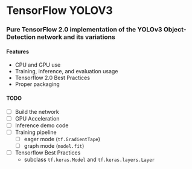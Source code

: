 # TensorFlow YOLOV3

### Pure TensorFlow 2.0 implementation of the YOLOv3 Object-Detection network and its variations
#### Features
- CPU and GPU use
- Training, inference, and evaluation usage
- Tensorflow 2.0 Best Practices
- Proper packaging

#### TODO
- [ ] Build the network
- [ ] GPU Acceleration
- [ ] Inference demo code
- [ ] Training pipeline
  - [ ] eager mode (`tf.GradientTape`)
  - [ ] graph mode (`model.fit`)
- [ ] Tensorflow Best Practices
  - subclass `tf.keras.Model` and `tf.keras.layers.Layer`
